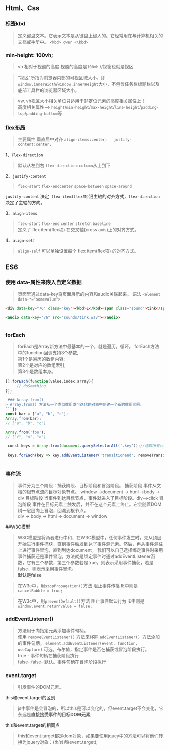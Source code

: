 ## Html、Css

### 标签kbd
> 定义键盘文本。它表示文本是从键盘上键入的。它经常用在与计算机相关的文档或手册中。
`<kbd> qwer <\kbd>`

### min-height: 100vh; 
> vh 相对于视窗的高度 视窗的高度是`100vh` //视窗也就是视区

> “视区”所指为浏览器内部的可视区域大小，即`window.innerWidth`/`window.innerHeight`大小，不包含任务栏标题栏以及底部工具栏的浏览器区域大小。

> vw, vh视区大小相关单位只适用于非定位元素的高度相关属性上！<br>
> 高度相关属性--> `height`/`min-height`/`max-height`/`line-height`/`padding-top`/`padding-bottom`等

### [flex布局](http://www.css88.com/archives/7236#more-7236)
> 主要属性 垂直居中对齐 ```align-items:center;   justify-content:center;```

1、`Flex-direction` 
> 默认从左到右 `flex-direction:column`从上到下

2、`justify-content `
> `flex-start` `flex-endcenter` `space-between`  `space-around` 

`justify-content` 决定` flex item(flex项)`沿主轴的对齐方式，`flex-direction` 决定了主轴的方向。

3、`align-items`
> `flex-start`  `flex-end`  `center`  `stretch`  `baseline`<br>
> 定义了 flex item(flex项) 在交叉轴(cross axis)上的对齐方式。

4、`align-self`
> `align-self` 可以单独设置每个 flex item(flex项) 的对齐方式。

## ES6

### 使用 data-属性来嵌入自定义数据
> 页面里通过data-key将页面展示的内容和audio关联起来。
> 语法 `<element data-*="somevalue">`
 ```html
 <div data-key="76" class="key"><kbd>L</kbd><span class="sound">tink</span></div>
 
 <audio data-key="76" src="sounds/tink.wav"></audio>
    
  ```
  ### forEach
  > forEach是Array新方法中最基本的一个，就是遍历，循环。
  > forEach方法中的function回调支持3个参数,<br>
  > 第1个是遍历的数组内容;<br>
  > 第2个是对应的数组索引;<br>
  > 第3个是数组本身。
  ```js
  [].forEach(function(value,index,array){
       // doSomthing
  });
  ```
  ### Array.from()
  > Array.from() 方法从一个类似数组或可迭代的对象中创建一个新的数组实例。
  ```js
  const bar = ["a", "b", "c"];
  Array.from(bar);
  // ["a", "b", "c"]

  Array.from('foo');
  // ["f", "o", "o"]
  
  const keys = Array.from(document.querySelectorAll('.key'));//选取所有class="key"的节点添加到keys的数组中
  
  keys.forEach(key => key.addEventListener('transitionend', removeTransition));//keys循环遍历所有key并且监听是否有过渡效果
  
```
### 事件流
> 事件分为三个阶段：捕获阶段、目标阶段和冒泡阶段。
捕获阶段 
> 事件从文档的根节点流向目标对象节点。 window ->document -> html ->body -> div
目标阶段
> 当事件到达目标节点，事件就进入了目标阶段。div-->click 
冒泡阶段
> 事件在目标元素上触发后，并不在这个元素上终止。它会随着DOM树一层层向上冒泡，回溯到根节点。<br>
>  div -> body -> html -> document -> window

##W3C模型
> W3C模型是将两者进行中和，在W3C模型中，任何事件发生时，先从顶层开始进行事件捕获，直到事件触发到达了事件源元素。然后，再从事件源往上进行事件冒泡，直到到达document。
> 我们可以自己选择绑定事件时采用事件捕获还是事件冒泡，方法就是绑定事件时通过addEventListener函数，它有三个参数，第三个参数若是true，则表示采用事件捕获，若是false，则表示采用事件冒泡。<br>
> **默认是false**

> 在W3c中，用`stopPropagation()`方法 阻止事件传播 IE中则是 `cancelBubble = true;`

> 在W3c中，用`preventDefault()`方法 阻止事件默认行为 IE中则是 `window.event.returnValue = false;`


### addEventListener() 
> 方法用于向指定元素添加事件句柄。<br>
> 使用 `removeEventListener()` 方法来移除 `addEventListener() `方法添加的事件句柄。
`element.addEventListener(event, function, useCapture)`
> 可选。布尔值，指定事件是否在捕获或冒泡阶段执行。<br>
> true - 事件句柄在捕获阶段执行<br>
> false- false- 默认。事件句柄在冒泡阶段执行


### event.target
> 引发事件的DOM元素。

this和event.target的区别
> js中事件是会冒泡的，所以this是可以变化的，但event.target不会变化，它永远是**直接接受事件的目标DOM元素**;

this和event.target的相同点
> this和event.target都是dom对象，如果要使用jquey中的方法可以将他们转换为jquery对象：$(this)和$(event.target);




